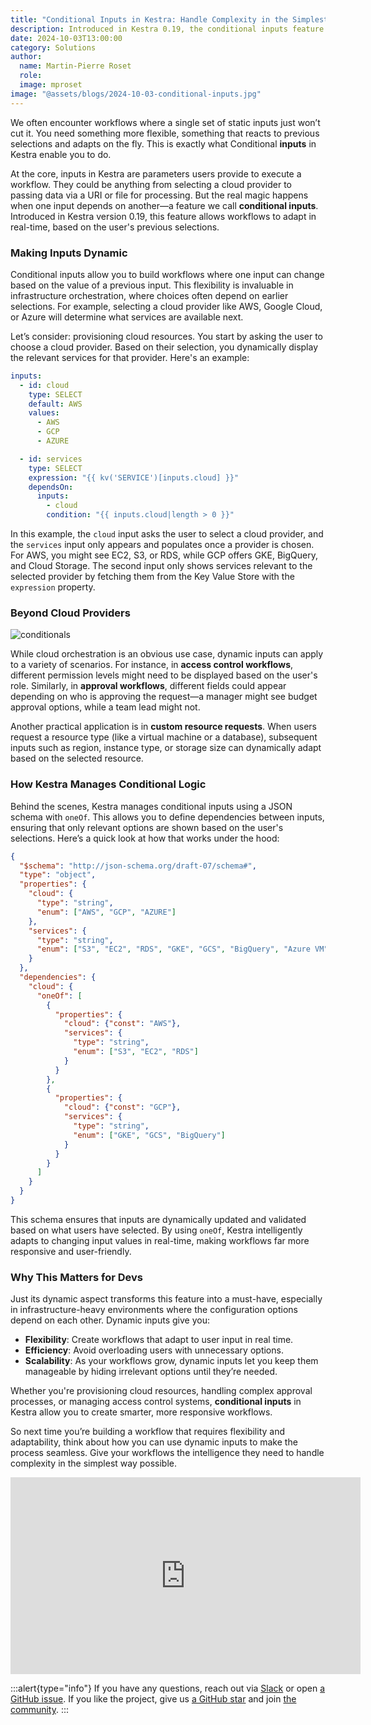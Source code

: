 ```yaml
---
title: "Conditional Inputs in Kestra: Handle Complexity in the Simplest Way Possible"
description: Introduced in Kestra 0.19, the conditional inputs feature allows you to create dynamic workflows where inputs adapt in real-time based on user selections, enabling more flexible and intelligent workflow management.
date: 2024-10-03T13:00:00
category: Solutions
author:
  name: Martin-Pierre Roset
  role:
  image: mproset
image: "@assets/blogs/2024-10-03-conditional-inputs.jpg"
---
```


We often encounter workflows where a single set of static inputs just won’t cut it. You need something more flexible, something that reacts to previous selections and adapts on the fly. This is exactly what Conditional **inputs** in Kestra enable you to do.

At the core, inputs in Kestra are parameters users provide to execute a workflow. They could be anything from selecting a cloud provider to passing data via a URI or file for processing. But the real magic happens when one input depends on another—a feature we call **conditional inputs**. Introduced in Kestra version 0.19, this feature allows workflows to adapt in real-time, based on the user's previous selections.

### Making Inputs Dynamic

Conditional inputs allow you to build workflows where one input can change based on the value of a previous input. This flexibility is invaluable in infrastructure orchestration, where choices often depend on earlier selections. For example, selecting a cloud provider like AWS, Google Cloud, or Azure will determine what services are available next.

Let’s consider: provisioning cloud resources. You start by asking the user to choose a cloud provider. Based on their selection, you dynamically display the relevant services for that provider. Here's an example:

```yaml
inputs:
  - id: cloud
    type: SELECT
    default: AWS
    values:
      - AWS
      - GCP
      - AZURE

  - id: services
    type: SELECT
    expression: "{{ kv('SERVICE')[inputs.cloud] }}"
    dependsOn:
      inputs:
        - cloud
	    condition: "{{ inputs.cloud|length > 0 }}"


```

In this example, the `cloud` input asks the user to select a cloud provider, and the `services` input only appears and populates once a provider is chosen. For AWS, you might see EC2, S3, or RDS, while GCP offers GKE, BigQuery, and Cloud Storage. The second input only shows services relevant to the selected provider by fetching them from the Key Value Store with the `expression` property.

### Beyond Cloud Providers

![conditionals](@assets/blogs/2024-10-03-conditional-inputs/conditionals.gif)

While cloud orchestration is an obvious use case, dynamic inputs can apply to a variety of scenarios. For instance, in **access control workflows**, different permission levels might need to be displayed based on the user's role. Similarly, in **approval workflows**, different fields could appear depending on who is approving the request—a manager might see budget approval options, while a team lead might not.

Another practical application is in **custom resource requests**. When users request a resource type (like a virtual machine or a database), subsequent inputs such as region, instance type, or storage size can dynamically adapt based on the selected resource.

### How Kestra Manages Conditional Logic

Behind the scenes, Kestra manages conditional inputs using a JSON schema with `oneOf`. This allows you to define dependencies between inputs, ensuring that only relevant options are shown based on the user's selections. Here’s a quick look at how that works under the hood:

```json
{
  "$schema": "http://json-schema.org/draft-07/schema#",
  "type": "object",
  "properties": {
    "cloud": {
      "type": "string",
      "enum": ["AWS", "GCP", "AZURE"]
    },
    "services": {
      "type": "string",
      "enum": ["S3", "EC2", "RDS", "GKE", "GCS", "BigQuery", "Azure VM"]
    }
  },
  "dependencies": {
    "cloud": {
      "oneOf": [
        {
          "properties": {
            "cloud": {"const": "AWS"},
            "services": {
              "type": "string",
              "enum": ["S3", "EC2", "RDS"]
            }
          }
        },
        {
          "properties": {
            "cloud": {"const": "GCP"},
            "services": {
              "type": "string",
              "enum": ["GKE", "GCS", "BigQuery"]
            }
          }
        }
      ]
    }
  }
}

```

This schema ensures that inputs are dynamically updated and validated based on what users have selected. By using `oneOf`, Kestra intelligently adapts to changing input values in real-time, making workflows far more responsive and user-friendly.

### Why This Matters for Devs

Just its dynamic aspect transforms this feature into a must-have, especially in infrastructure-heavy environments where the configuration options depend on each other. Dynamic inputs give you:

- **Flexibility**: Create workflows that adapt to user input in real time.
- **Efficiency**: Avoid overloading users with unnecessary options.
- **Scalability**: As your workflows grow, dynamic inputs let you keep them manageable by hiding irrelevant options until they’re needed.

Whether you're provisioning cloud resources, handling complex approval processes, or managing access control systems, **conditional inputs** in Kestra allow you to create smarter, more responsive workflows.

So next time you’re building a workflow that requires flexibility and adaptability, think about how you can use dynamic inputs to make the process seamless. Give your workflows the intelligence they need to handle complexity in the simplest way possible.

<div class="video-container">
<iframe width="560" height="315" src="https://www.youtube.com/embed/XTP6t4QcUUY?si=Du7A7x7mEe5GV1Yh" title="YouTube video player" frameborder="0" allow="accelerometer; autoplay; clipboard-write; encrypted-media; gyroscope; picture-in-picture; web-share" referrerpolicy="strict-origin-when-cross-origin" allowfullscreen></iframe>
</div>

:::alert{type="info"}
If you have any questions, reach out via [Slack](https://kestra.io/slack) or open [a GitHub issue](https://github.com/kestra-io/kestra).
If you like the project, give us [a GitHub star](https://github.com/kestra-io/kestra) and join [the community](https://kestra.io/slack).
:::